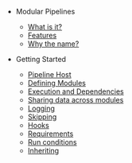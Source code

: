 <!-- docs/_sidebar.md -->

- Modular Pipelines

  - [What is it?](readme?id=about "About Modular Pipelines")
  - [Features](readme?id=features "Features")
  - [Why the name?](readme?id=why-the-name "Why the name")

- Getting Started
  - [Pipeline Host](pipeline-host "Pipeline Host")
  - [Defining Modules](defining-modules "Defining Modules")
  - [Execution and Dependencies](execution-and-dependencies "Execution and Dependencies")
  - [Sharing data across modules](sharing-data "Sharing Data amongst Modules")
  - [Logging](logging "Logging")
  - [Skipping](skipping "Skipping")
  - [Hooks](hooks "Hooks")
  - [Requirements](requirements "Requirements")
  - [Run conditions](run-conditions "Run conditions")
  - [Inheriting](inheriting "Inheriting")